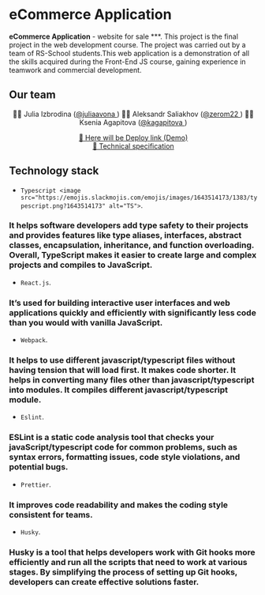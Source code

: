 # eCommerce Application

**eCommerce Application** - website for sale ***. This project is the final project in the web development course. The project was carried out by a team of RS-School students.This web application is a demonstration of all the skills acquired during the Front-End JS course, gaining experience in teamwork and commercial development.

## Our team 

<p align="center">
  👨‍💻 Julia Izbrodina (<a href="https://github.com/juliaavona">@juliaavona </a>)
  👨‍💻 Aleksandr Saliakhov (<a href="https://github.com/zerom22">@zerom22 </a>)
  👨‍💻 Ksenia Agapitova (<a href="https://github.com/kagapitova">@kagapitova </a>)
</p>

<p align="center">
  <a href="">🔗 Here will be Deploy link (Demo)</a> <br>
  <a href="https://github.com/rolling-scopes-school/tasks/blob/master/tasks/eCommerce-Application/Readme.md">📄 Technical specification</a>
</p>

## Technology stack

- `Typescript <image src="https://emojis.slackmojis.com/emojis/images/1643514173/1383/typescript.png?1643514173" alt="TS">`.
  
### It helps software developers add type safety to their projects and provides features like type aliases, interfaces, abstract classes, encapsulation, inheritance, and function overloading. Overall, TypeScript makes it easier to create large and complex projects and compiles to JavaScript.

- `React.js`.

### It’s used for building interactive user interfaces and web applications quickly and efficiently with significantly less code than you would with vanilla JavaScript.

- `Webpack`.

### It helps to use different javascript/typescript files without having tension that will load first. It makes code shorter. It helps in converting many files other than javascript/typescript into modules. It compiles different javascript/typescript module.

- `Eslint`.

### ESLint is a static code analysis tool that checks your javaScript/typescript code for common problems, such as syntax errors, formatting issues, code style violations, and potential bugs.

- `Prettier`.

### It improves code readability and makes the coding style consistent for teams. 

- `Husky`.

### Husky is a tool that helps developers work with Git hooks more efficiently and run all the scripts that need to work at various stages. By simplifying the process of setting up Git hooks, developers can create effective solutions faster.
